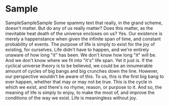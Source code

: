 # Sample
SampleSampleSample
Some spammy text that really, in the grand scheme, doesn't matter. But do any of us really matter? Does this matter, as the inevitable heat death of the universe encloses on us?
Yes. Our existence is merely a happenstance when given the infinite span of time, and constant probability of events. The purpose of life is simply to exist for the joy of existing, for ourselves. Life didn't have to happen, and we're entirely unaware of how long "it" has been. We don't know how long "it" will be. And we don't know where we fit into "it's" life span. Yet it just is.
If the cyclical universe theory is to be believed, we could be an innumerable amount of cycles of big bangs and big crunches down the line. However, our perspective wouldn't be aware of this. To us, this is the first big bang to ever happen, whether that may or may not be true. This is the cycle in which we exist, and there's no rhyme, reason, or purpose to it. And so, the meaning of life is simply to enjoy, to make the most of, and improve the conditions of the way we exist. Life is meaningless without joy.
